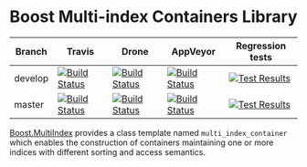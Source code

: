 # Boost Multi-index Containers Library

Branch   | Travis | Drone | AppVeyor | Regression tests
---------|--------|-------|----------|-----------------
develop  | [![Build Status](https://travis-ci.com/boostorg/multi_index.svg?branch=develop)](https://travis-ci.com/boostorg/multi_index) | [![Build Status](https://drone.cpp.al/api/badges/boostorg/multi_index/status.svg?ref=refs/heads/develop)](https://drone.cpp.al/boostorg/multi_index) | [![Build Status](https://ci.appveyor.com/api/projects/status/github/boostorg/multi_index?branch=develop&svg=true)](https://ci.appveyor.com/project/joaquintides/multi-index) | [![Test Results](./test_results.svg)](https://www.boost.org/development/tests/develop/developer/multi_index.html)
master   | [![Build Status](https://travis-ci.com/boostorg/multi_index.svg?branch=master)](https://travis-ci.com/boostorg/multi_index) | [![Build Status](https://drone.cpp.al/api/badges/boostorg/multi_index/status.svg?ref=refs/heads/master)](https://drone.cpp.al/boostorg/multi_index) | [![Build Status](https://ci.appveyor.com/api/projects/status/github/boostorg/multi_index?branch=master&svg=true)](https://ci.appveyor.com/project/joaquintides/multi-index) | [![Test Results](./test_results.svg)](https://www.boost.org/development/tests/master/developer/multi_index.html)

[Boost.MultiIndex](http://boost.org/libs/multi_index) provides a class template
named `multi_index_container` which enables the construction of containers
maintaining one or more indices with different sorting and access semantics.

